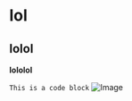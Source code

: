 # lol
## lolol
**lololol**

`This is a code block`
![Image](https://i.kym-cdn.com/entries/icons/original/000/026/638/cat.jpg) 
